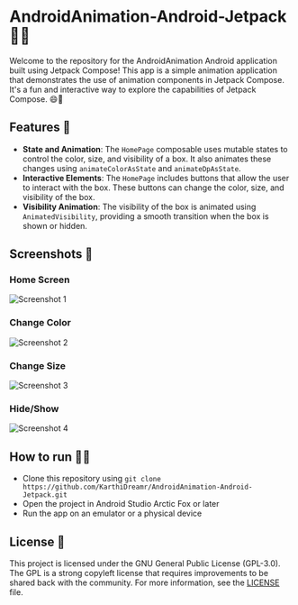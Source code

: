 # AndroidAnimation-Android-Jetpack 🎉📱

Welcome to the repository for the AndroidAnimation Android application built using Jetpack Compose! This app is a simple animation application that demonstrates the use of animation components in Jetpack Compose. It's a fun and interactive way to explore the capabilities of Jetpack Compose. 😄🚀

## Features 🎯

- **State and Animation**: The `HomePage` composable uses mutable states to control the color, size, and visibility of a box. It also animates these changes using `animateColorAsState` and `animateDpAsState`.
- **Interactive Elements**: The `HomePage` includes buttons that allow the user to interact with the box. These buttons can change the color, size, and visibility of the box.
- **Visibility Animation**: The visibility of the box is animated using `AnimatedVisibility`, providing a smooth transition when the box is shown or hidden.

## Screenshots 📸

### Home Screen
![Screenshot 1](assets/screen1.png)

### Change Color
![Screenshot 2](assets/screen2.png)

### Change Size
![Screenshot 3](assets/screen3.png)

### Hide/Show
![Screenshot 4](assets/screen4.png)

## How to run 🏃‍♂️

- Clone this repository using `git clone https://github.com/KarthiDreamr/AndroidAnimation-Android-Jetpack.git`
- Open the project in Android Studio Arctic Fox or later
- Run the app on an emulator or a physical device

## License 📝

This project is licensed under the GNU General Public License (GPL-3.0). The GPL is a strong copyleft license that requires improvements to be shared back with the community. For more information, see the [LICENSE](LICENSE) file.
